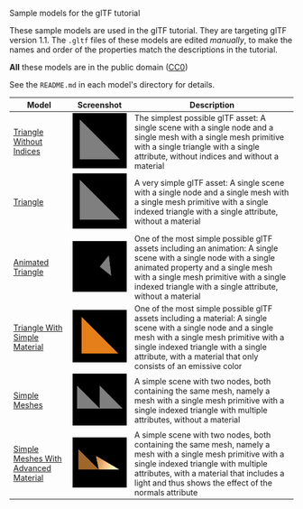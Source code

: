 Sample models for the glTF tutorial

These sample models are used in the glTF tutorial. They are targeting glTF version 1.1.
The `.gltf` files of these models are edited *manually*, to make the names and order 
of the properties match the descriptions in the tutorial. 

**All** these models are in the public domain ([CC0](https://creativecommons.org/publicdomain/zero/1.0/))

See the `README.md` in each model's directory for details.

| Model                                                                     | Screenshot                                                      | Description|
|---------------------------------------------------------------------------|-----------------------------------------------------------------|------------|
| [Triangle Without Indices](TriangleWithoutIndices)                        | ![](TriangleWithoutIndices/screenshot/screenshot.png)           | The simplest possible glTF asset: A single scene with a single node and a single mesh with a single mesh primitive with a single triangle with a single attribute, without indices and without a material |
| [Triangle](Triangle)                                                      | ![](Triangle/screenshot/screenshot.png)                         | A very simple glTF asset: A single scene with a single node and a single mesh with a single mesh primitive with a single indexed triangle with a single attribute, without a material |
| [Animated Triangle](AnimatedTriangle)                                     | ![](AnimatedTriangle/screenshot/screenshot.gif)                 | One of the most simple possible glTF assets including an animation: A single scene with a single node with a single animated property and a single mesh with a single mesh primitive with a single indexed triangle with a single attribute, without a material |
| [Triangle With Simple Material](TriangleWithSimpleMaterial)               | ![](TriangleWithSimpleMaterial/screenshot/screenshot.png)       | One of the most simple possible glTF assets including a material: A single scene with a single node and a single mesh with a single mesh primitive with a single indexed triangle with a single attribute, with a material that only consists of an emissive color |
| [Simple Meshes](SimpleMeshes)                                             | ![](SimpleMeshes/screenshot/screenshot.png)                     | A simple scene with two nodes, both containing the same mesh, namely a mesh with a single mesh primitive with a single indexed triangle with multiple attributes, without a material |
| [Simple Meshes With Advanced Material](SimpleMeshesWithAdvancedMaterial)  | ![](SimpleMeshesWithAdvancedMaterial/screenshot/screenshot.png) | A simple scene with two nodes, both containing the same mesh, namely a mesh with a single mesh primitive with a single indexed triangle with multiple attributes, with a material that includes a light and thus shows the effect of the normals attribute |
